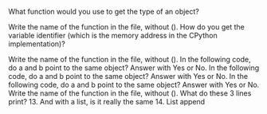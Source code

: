 What function would you use to get the type of an object?

Write the name of the function in the file, without ().
How do you get the variable identifier (which is the memory address in the CPython implementation)?

Write the name of the function in the file, without ().
In the following code, do a and b point to the same object? Answer with Yes or No.
In the following code, do a and b point to the same object? Answer with Yes or No.
In the following code, do a and b point to the same object? Answer with Yes or No.
Write the name of the function in the file, without ().
What do these 3 lines print?
13. And with a list, is it really the same
14. List append
